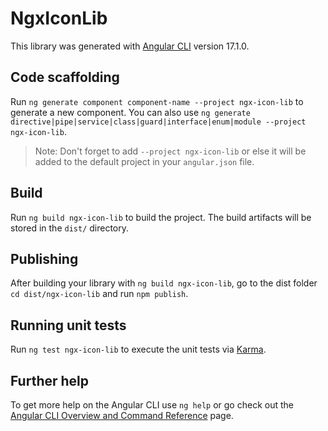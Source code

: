 # NgxIconLib

This library was generated with [Angular CLI](https://github.com/angular/angular-cli) version 17.1.0.

## Code scaffolding

Run `ng generate component component-name --project ngx-icon-lib` to generate a new component. You can also use `ng generate directive|pipe|service|class|guard|interface|enum|module --project ngx-icon-lib`.
> Note: Don't forget to add `--project ngx-icon-lib` or else it will be added to the default project in your `angular.json` file. 

## Build

Run `ng build ngx-icon-lib` to build the project. The build artifacts will be stored in the `dist/` directory.

## Publishing

After building your library with `ng build ngx-icon-lib`, go to the dist folder `cd dist/ngx-icon-lib` and run `npm publish`.

## Running unit tests

Run `ng test ngx-icon-lib` to execute the unit tests via [Karma](https://karma-runner.github.io).

## Further help

To get more help on the Angular CLI use `ng help` or go check out the [Angular CLI Overview and Command Reference](https://angular.io/cli) page.
